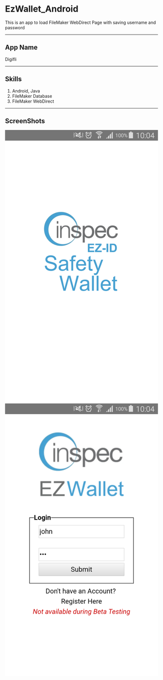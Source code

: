# EzWallet_Android
This is an app to load FileMaker WebDirect Page with saving username and password


---

## App Name
Digifli

---

## Skills

1. Android, Java
2. FileMaker Database
3. FileMaker WebDirect

---

## ScreenShots

![](./screenshots/Screenshot1.png)
![](./screenshots/Screenshot2.png)